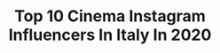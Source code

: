 ---
title: Top 10 Cinema Instagram Influencers In Italy In 2020
description: >-
  Find top cinema Instagram influencers in Italy in 2020. Most popular hashtags: #iorestoacasa #adv #milano #coronavirusitaly.
platform: Instagram
profiles:
  - username: "vittoria_schisano"
    fullname: >-
      Vittoria Schisano
    location: "Italy"
    followers: 44797
    engagement: 278
    commentsToLikes: 0.057553
    id: ck8t45pev5lhx0j78fg0t06fn
    verified: false
    hashtags: "#rome, #buonadomenica, #morning, #carpet"
  - username: "franciseme"
    fullname: >-
      Francesca Semenza
    location: "Italy"
    followers: 36040
    engagement: 278
    commentsToLikes: 0.058001
    id: ck5hrjswsuzhu0i118xxe94y4
    verified: false
    hashtags: "#blackandwhite, #photography, #tuscany, #shoot"
  - username: "dexter___89"
    fullname: >-
      Gianluca (Dexter)
    location: "Italy"
    followers: 8822
    engagement: 1581
    commentsToLikes: 0.026439
    id: ck15q1qu80ols0i19okirssga
    verified: false
    hashtags: "#jackbonaventura, #argentina, #weareacmilan, #weareateam"
  - username: "iamwinter"
    fullname: >-
      Paolo Barretta
    location: "Italy"
    followers: 90381
    engagement: 795
    commentsToLikes: 0.012605
    id: ck0w0gkjge34k0i19xk370sth
    verified: false
    hashtags: "#staythefuckhome, #istayhome, #myquarantine"
  - username: "alenaseredova"
    fullname: >-
      Alena Šeredová
    location: "Italy"
    followers: 480390
    engagement: 328
    commentsToLikes: 0.023001
    id: ck14gluh75uvv0i1957zbz4jv
    verified: true
    hashtags: "#vsichnipohromade, #selfieconlalucegiusta, #ad, #primavera"
  - username: "thereal_giorgia"
    fullname: >-
      Giorgia Gianetiempo
    location: "Italy"
    followers: 164836
    engagement: 695
    commentsToLikes: 0.009264
    id: ck14htds4c1fa0i19stsncy8q
    verified: true
    hashtags: "#bringhome, #finteofalsies, #adv, #suppliedby"
  - username: "andreadianetti"
    fullname: >-
      ANDREA DIANETTI
    location: "Italy"
    followers: 252924
    engagement: 470
    commentsToLikes: 0.015291
    id: ck5cg3fleo3ny0i11mbytia3y
    verified: true
    hashtags: "#cioccolata, #film, #dollypartonchallenge, #brotherhood"
  - username: "miriam_denicolo"
    fullname: >-
      Miriam
    location: "Italy"
    followers: 41869
    engagement: 121
    commentsToLikes: 0.261871
    id: ck6uc5nr5dnx20j71iaz9vl3q
    verified: false
    hashtags: "#coronavirus, #lipstick, #bag, #pensieridellamezzanotte"
  - username: "annasafroncik"
    fullname: >-
      Anna Safroncik
    location: "Italy"
    followers: 468878
    engagement: 397
    commentsToLikes: 0.013762
    id: ck15s9dgrbvzf0i19gg2b558m
    verified: true
    hashtags: "#healthylifestyle, #portraits, #omathome, #casa"
  - username: "picchiopicchiato"
    fullname: >-
      Pietro Masotti
    location: "Italy"
    followers: 21242
    engagement: 1443
    commentsToLikes: 0.024385
    id: ck6u1tl98nt1q0j71512ha00j
    verified: false
    hashtags: "#quarantena, #noinonsiamocontagiosi, #ricordi, #teatro"
---